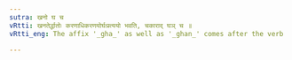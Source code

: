 ```yaml
---
sutra: खनो घ च
vRtti: खनतेर्द्धातोः करणाधिकरणयोर्घःप्रत्ययो भवति, चकाराद् घञ् च ॥
vRtti_eng: The affix '_gha_' as well as '_ghan_' comes after the verb '_khan_' (to dig), (when the word to be formed is an appellative related to the verb as instrument or location).

---
```

